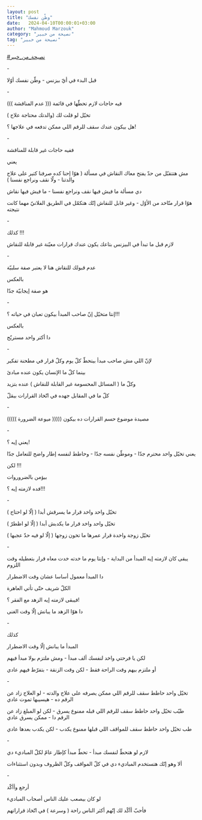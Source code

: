 ```yaml
---
layout: post
title: "وطّن نفسك"
date:   2024-04-10T00:00:01+03:00
author: "Mahmoud Marzouk"
category: "نصيحة من خبير"
tag: "نصيحة من خبير"
---
```



[<u>\#نصيحة\_من\_خبير</u>](https://www.facebook.com/hashtag/%D9%86%D8%B5%D9%8A%D8%AD%D8%A9_%D9%85%D9%86_%D8%AE%D8%A8%D9%8A%D8%B1?__eep__=6&__cft__%5b0%5d=AZVFfVFG0o1yzr7FRL-YGX0M6ap2MHemMrvVCM_D_dJuoobIxxtvvHLpeXUqFtar8BezeIInvVcjP1fvChqkoF8sZovYfpBQ1F7wOvIF_shFbjuct64op46Vj9fJbDiBN_UHiXpEtNUvp36AJcZwa1yoqMpETFVydZOKpupXCv0w8LhqtAf9mq2OXHUnVieDNOU&__tn__=*NK-R)

\-

قبل البدء في أيّ بيزنس - وطّن نفسك أوّلا

\-

فيه حاجات لازم تحطّها في قائمة ((( عدم المناقشة
)))

تخيّل لو قلت لك (والدتك محتاجة علاج )

هل بيكون عندك سقف للرقم اللي ممكن تدفعه في علاجها
؟!

\-

ففيه حاجات غير قابلة للمناقشة

يعني

مش هتتقبّل من حدّ يفتح معاك النقاش في مسألة ( هوّا إحنا كده
صرفنا كتير على علاج والدتنا - ولّا نقف ونراجع نفسنا )

دي مسألة ما فيش فيها نقف ونراجع نفسنا - ما فيش فيها
نقاش

هوّا قرار متّاخد من الأوّل - وغير قابل للنقاش إنّك هتكمّل في
الطريق الفلانيّ مهما كانت نتيجته

\-

كذلك !!!

لازم قبل ما تبدأ في البيزنس بتاعك يكون عندك قرارات معيّنة
غير قابلة للنقاش

\-

عدم قبولك للنقاش هنا لا يعتبر صفة سلبيّة

بالعكس

هو صفة إيجابيّة جدّا

\-

إنتا متخيّل إنّ صاحب المبدأ بيكون تعبان في حياته
؟!!!

بالعكس

دا أكتر واحد مستريّح

\-

لإنّ اللي مش صاحب مبدأ بيتحطّ كلّ يوم وكلّ قرار في مطحنة
تفكير

بينما كلّ ما الإنسان يكون عنده مبادئ

وكلّ ما ( المسائل المحسومة غير القابلة للنقاش ) عنده
بتزيد

كلّ ما في المقابل جهده في اتّخاذ القرارات بيقلّ

\-

مصيدة موضوع حسم القرارات ده بيكون ((((( ميوعة
الضرورة )))))

\-

يعني إيه ؟!

يعني تخيّل واحد محترم جدّا - وموطّن نفسه جدّا - وحاطط لنفسه
إطار واضح للتعامل جدّا

لكن !!!

بيؤمن بالضروروات

فده لازمته إيه ؟!!!

\-

تخيّل واحد واخد قرار ما يسرقش أبدا ( إلّا لو احتاج
)

تخيّل واحد واخد قرار ما يكدبش أبدا ( إلّا لو اظطرّ )

تخيّل زوجة واخدة قرار عمرها ما تخون زوجها ( إلّا لو فيه حدّ
عجبها )

\-

يبقى كان لازمته إيه المبدأ من البداية - وإنتا يوم ما
خدته خدت معاه قرار بتعطيله وقت اللزوم

دا المبدأ معمول أساسا عشان وقت الاضطرار

الكلّ شريف حتّى تأتي العاهرة

فيبقى لازمته إيه الزهد مع الفقر ؟!

دا هوّا الزهد ما يبانش إلّا وقت الغنى

\-

كذلك

المبدأ ما يبانش إلّا وقت الاضطرار

لكن يا فرحتي واخد لنفسك ألف مبدأ - ومش ملتزم بولا مبدأ
فيهم

أو ملتزم بيهم وقت الراحة فقط - لكن وقت الزنقة - بتفرّط
فيهم عادي

\-

تخيّل واحد حاطط سقف للرقم اللي ممكن يصرفه على علاج
والدته - لو العلاج زاد عن الرقم ده - هيسيبها تموت عادي

طيّب تخيّل واحد حاطط سقف للرقم اللي قبله ممنوع يسرق - لكن
لو المبلغ زاد عن الرقم دا - ممكن يسرق عادي

طب تخيّل واحد حاطط سقف للمواقف اللي قبلها ممنوع يكدب -
لكن يكدب بعدها عادي

\-

لازم لو هتحطّ لنفسك مبدأ - تحطّ مبدأ كإطار عامّ لكلّ
المباديء دي

ألا وهو إنّك هتستخدم المباديء دي في كلّ المواقف وكلّ الظروف
وبدون استثناءات

\-

أرجع وأأكّد

لو كان بيصعب عليك الناس أصحاب المباديء

فأحبّ أأكّد لك إنّهم أكثر الناس راحة ( وسرعة ) في اتّخاذ
قراراتهم
